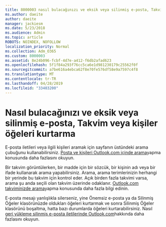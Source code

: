 ```yaml
---
title: 8000003 nasıl bulacağınızı ve eksik veya silinmiş e-posta, Takvim veya kişiler öğeleri kurtarma
ms.author: daeite
author: daeite
manager: jackiesm
ms.date: 5/23/2018
ms.audience: Admin
ms.topic: article
ROBOTS: NOINDEX, NOFOLLOW
localization_priority: Normal
ms.collection: Adm_O365
ms.custom: 8000003
ms.assetid: 8e24b096-fcbf-4d7e-a412-f6db2afad623
ms.openlocfilehash: 5f1f84a293f76cc5ca6e1d981230179c25562f0f
ms.sourcegitcommit: a7be616a4ebca62f8e70fe576df58e9a7597c4f8
ms.translationtype: MT
ms.contentlocale: tr-TR
ms.lasthandoff: 04/28/2019
ms.locfileid: "33403200"
---
```

# <a name="how-to-find-and-recover-missing-or-deleted-email-calendar-or-contacts-items"></a>Nasıl bulacağınızı ve eksik veya silinmiş e-posta, Takvim veya kişiler öğeleri kurtarma

E-posta iletileri veya ilgili kişileri aramak için sayfanın üstündeki arama çubuğunu kullanabilirsiniz. [Posta ve kişileri Outlook.com içinde arama](https://support.office.com/article/88108edf-028e-4306-b87e-7400bbb40aa7)yapma konusunda daha fazlasını okuyun.
  
Bir takvim görüntülerken, bir madde için bir sözcük, bir kişinin adı veya bir ifade kullanarak arama yapabilirsiniz. Arama, arama terimlerinizin herhangi bir yerinde bu takvim için kontrol eder. Açık birden fazla takvimi varsa, arama şu anda seçili olan takvim üzerinde odaklanır. [Outlook.com takviminizde arama](https://support.office.com/article/5bc05289-c84c-4849-95a8-7eac05ed478a)yapma konusunda daha fazla bilgi edinin.
  
E-posta mesajı yanlışlıkla silerseniz, yine Önemsiz e-posta ya da Silinmiş Öğeler klasörünüzde oldukları öğeleri kurtarmak ve sonra Silinmiş Öğeler klasörünü boşaltma, hatta bazı durumlarda öğeleri kurtarabilirsiniz. Nasıl [geri yükleme silinmiş e-posta iletilerinde Outlook.com](https://support.office.com/article/cf06ab1b-ae0b-418c-a4d9-4e895f83ed50)hakkında daha fazlasını okuyun.